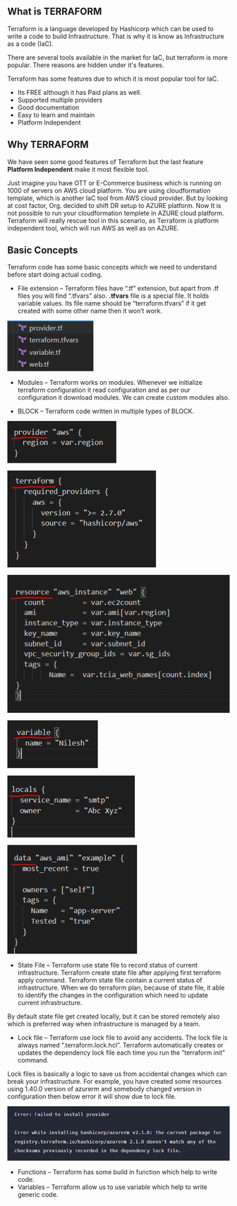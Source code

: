 ## What is TERRAFORM

Terraform is a language developed by Hashicorp which can be used to write a code to build Infrastructure. That is why it is know as Infrastructure as a code (IaC).

There are several tools available in the market for IaC, but terraform is more popular. There reasons are hidden under it's features.

Terraform has some features due to which it is most popular tool for IaC.
- Its FREE although it has Paid plans as well.
- Supported multiple providers
- Good documentation
- Easy to learn and maintain
- Platform Independent

## Why TERRAFORM

We have seen some good features of Terraform but the last feature **Platform Independent** make it most flexible tool.

Just imagine you have OTT or E-Commerce business which is running on 1000 of servers on AWS cloud platform. You are using cloudformation template, which is another IaC tool from AWS cloud provider. But by looking at cost factor, Org. decided to shift DR setup to AZURE platform. Now It is not possible to run your cloudformation templete in AZURE cloud platform. Terraform will really rescue tool in this scenario, as Terraform is platform independent tool, which will run AWS as well as on AZURE.

## Basic Concepts

Terraform code has some basic concepts which we need to understand before start doing actual coding.

- File extension – Terraform files have “.tf” extension, but apart from .tf files you will find “.tfvars” also. **.tfvars** file is a special file. It holds variable values. Its file name should be “terraform.tfvars” if it get created with some other name then it won’t work.

![basic-1](/images/terraform-basic-1.png)

- Modules – Terraform works on modules. Whenever we initialize terraform configuration it read configuration and as per our configuration it download modules. We can create custom modules also.

- BLOCK – Terraform code written in multiple types of BLOCK.

![block-1](/images/terraform-basic-block-1.png)

![block-2](/images/terraform-basic-block-2.png)

![block-3](/images/terraform-basic-block-3.png)

![block-4](/images/terraform-basic-block-4.png)

![block-5](/images/terraform-basic-block-5.png)

![block-6](/images/terraform-basic-block-6.png)

- State File – Terraform use state file to record status of current infrastructure. Terraform create state file after applying first terraform apply command. Terraform state file contain a current status of infrastructure. When we do terraform plan, because of state file, it able to identify the changes in the configuration which need to update current infrastructure.

By default state file get created locally, but it can be stored remotely also which is preferred way when infrastructure is managed by a team.

- Lock file – Terraform use lock file to avoid any accidents. The lock file is always named “.terraform.lock.hcl”. Terraform automatically creates or updates the dependency lock file each time you run the “terraform init” command.

Lock files is basically a logic to save us from accidental changes which can break your infrastructure. For example, you have created some resources using 1.40.0 version of azurerm and somebody changed version in configuration then below error it will show due to lock file.

![lock-file](/images/terraform-lock-file.png)

- Functions – Terraform has some build in function which help to write code.
- Variables – Terraform allow us to use variable which help to write generic code.
